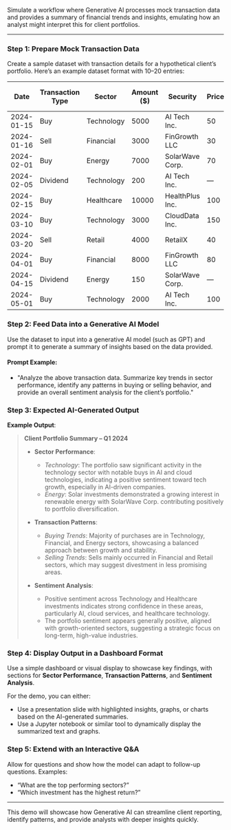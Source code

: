 Simulate a workflow where Generative AI processes mock transaction data and provides a summary of financial trends and insights, emulating how an analyst might interpret this for client portfolios.

---

### **Step 1: Prepare Mock Transaction Data**

Create a sample dataset with transaction details for a hypothetical client’s portfolio. Here’s an example dataset format with 10–20 entries:

| Date       | Transaction Type | Sector       | Amount ($) | Security           | Price | Quantity | Total Value ($) | Sentiment |
|------------|------------------|--------------|------------|--------------------|-------|----------|-----------------|-----------|
| 2024-01-15 | Buy              | Technology   | 5000       | AI Tech Inc.       | 50    | 100      | 5000            | Positive  |
| 2024-01-16 | Sell             | Financial    | 3000       | FinGrowth LLC      | 30    | 100      | 3000            | Negative  |
| 2024-02-01 | Buy              | Energy       | 7000       | SolarWave Corp.    | 70    | 100      | 7000            | Positive  |
| 2024-02-05 | Dividend         | Technology   | 200        | AI Tech Inc.       | —     | —        | 200             | Neutral   |
| 2024-02-15 | Buy              | Healthcare   | 10000      | HealthPlus Inc.    | 100   | 100      | 10000           | Positive  |
| 2024-03-10 | Buy              | Technology   | 3000       | CloudData Inc.     | 150   | 20       | 3000            | Positive  |
| 2024-03-20 | Sell             | Retail       | 4000       | RetailX            | 40    | 100      | 4000            | Negative  |
| 2024-04-01 | Buy              | Financial    | 8000       | FinGrowth LLC      | 80    | 100      | 8000            | Positive  |
| 2024-04-15 | Dividend         | Energy       | 150        | SolarWave Corp.    | —     | —        | 150             | Neutral   |
| 2024-05-01 | Buy              | Technology   | 2000       | AI Tech Inc.       | 100   | 20       | 2000            | Positive  |

### **Step 2: Feed Data into a Generative AI Model**

Use the dataset to input into a generative AI model (such as GPT) and prompt it to generate a summary of insights based on the data provided.

#### Prompt Example:
- "Analyze the above transaction data. Summarize key trends in sector performance, identify any patterns in buying or selling behavior, and provide an overall sentiment analysis for the client’s portfolio."

### **Step 3: Expected AI-Generated Output**

**Example Output**:
> **Client Portfolio Summary – Q1 2024**
>
> - **Sector Performance**:
>   - *Technology*: The portfolio saw significant activity in the technology sector with notable buys in AI and cloud technologies, indicating a positive sentiment toward tech growth, especially in AI-driven companies.
>   - *Energy*: Solar investments demonstrated a growing interest in renewable energy with SolarWave Corp. contributing positively to portfolio diversification.
>
> - **Transaction Patterns**:
>   - *Buying Trends*: Majority of purchases are in Technology, Financial, and Energy sectors, showcasing a balanced approach between growth and stability.
>   - *Selling Trends*: Sells mainly occurred in Financial and Retail sectors, which may suggest divestment in less promising areas.
>
> - **Sentiment Analysis**:
>   - Positive sentiment across Technology and Healthcare investments indicates strong confidence in these areas, particularly AI, cloud services, and healthcare technology.
>   - The portfolio sentiment appears generally positive, aligned with growth-oriented sectors, suggesting a strategic focus on long-term, high-value industries.

### **Step 4: Display Output in a Dashboard Format**

Use a simple dashboard or visual display to showcase key findings, with sections for **Sector Performance**, **Transaction Patterns**, and **Sentiment Analysis**. 

For the demo, you can either:
- Use a presentation slide with highlighted insights, graphs, or charts based on the AI-generated summaries.
- Use a Jupyter notebook or similar tool to dynamically display the summarized text and graphs.

### **Step 5: Extend with an Interactive Q&A**

Allow for questions and show how the model can adapt to follow-up questions. Examples:
- “What are the top performing sectors?”
- “Which investment has the highest return?”

---

This demo will showcase how Generative AI can streamline client reporting, identify patterns, and provide analysts with deeper insights quickly.
